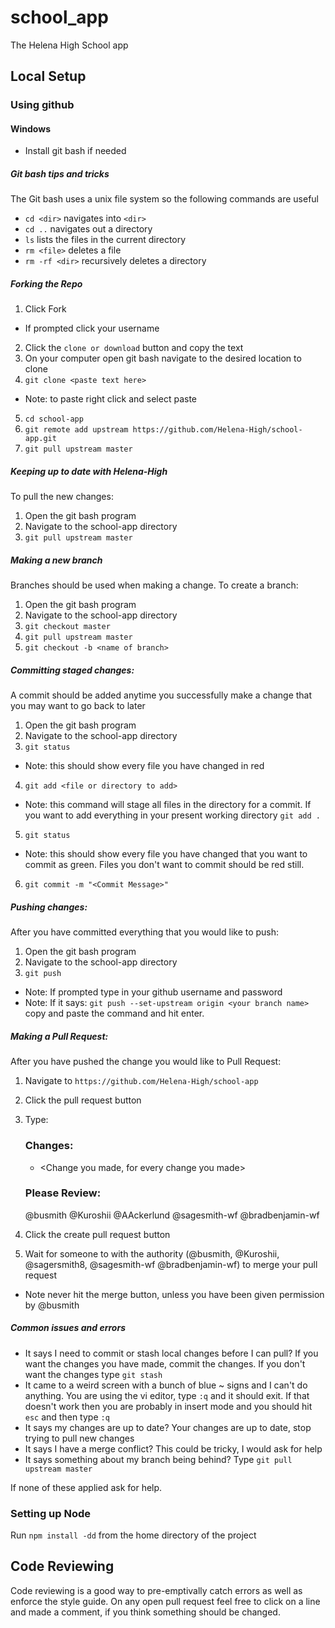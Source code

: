 # school_app
The Helena High School app

## Local Setup

### Using github

#### Windows
- Install git bash if needed

##### Git bash tips and tricks
The Git bash uses a unix file system so the following commands are useful
- `cd <dir>` navigates into `<dir>`
- `cd ..` navigates out a directory
- `ls` lists the files in the current directory
- `rm <file>` deletes a file
- `rm -rf <dir>` recursively deletes a directory

##### Forking the Repo

1. Click Fork
- If prompted click your username
2. Click the `clone or download` button and copy the text
3. On your computer open git bash navigate to the desired location to clone
4. `git clone <paste text here>`
- Note: to paste right click and select paste
5. `cd school-app`
6. `git remote add upstream https://github.com/Helena-High/school-app.git`
7. `git pull upstream master`

##### Keeping up to date with Helena-High

To pull the new changes: 
1. Open the git bash program
2. Navigate to the school-app directory
3. `git pull upstream master`

##### Making a new branch

Branches should be used when making a change. To create a branch:
1. Open the git bash program
2. Navigate to the school-app directory
3. `git checkout master`
4. `git pull upstream master`
5. `git checkout -b <name of branch>`

##### Committing staged changes:

A commit should be added anytime you successfully make a change that you may want to go back to later
1. Open the git bash program
2. Navigate to the school-app directory
3. `git status`
- Note: this should show every file you have changed in red
4. `git add <file or directory to add>`
- Note: this command will stage all files in the directory for a commit. If you want to add everything in your present working directory `git add .`
5. `git status`
- Note: this should show every file you have changed that you want to commit as green. Files you don't want to commit should be red still.
6. `git commit -m "<Commit Message>"`

##### Pushing changes:

After you have committed everything that you would like to push:
1. Open the git bash program
2. Navigate to the school-app directory
3. `git push`
- Note: If prompted type in your github username and password
- Note: If it says: `git push --set-upstream origin <your branch name>` copy and paste the command and hit enter.

##### Making a Pull Request:

After you have pushed the change you would like to Pull Request:

1. Navigate to `https://github.com/Helena-High/school-app`
2. Click the pull request button
3. Type:
    ### Changes:

    - <Change you made, for every change you made>

    ### Please Review:
    @busmith @Kuroshii @AAckerlund @sagesmith-wf @bradbenjamin-wf
4. Click the create pull request button
5. Wait for someone to with the authority (@busmith, @Kuroshii, @sagersmith8, @sagesmith-wf @bradbenjamin-wf) to merge your pull request
- Note never hit the merge button, unless you have been given permission by @busmith

##### Common issues and errors

- It says I need to commit or stash local changes before I can pull? If you want the changes you have made, commit the changes. If you don't want the changes type `git stash`
- It came to a weird screen with a bunch of blue ~ signs and I can't do anything. You are using the vi editor, type `:q` and it should exit. If that doesn't work then you are probably in insert mode and you should hit `esc` and then type `:q`
- It says my changes are up to date? Your changes are up to date, stop trying to pull new changes
- It says I have a merge conflict? This could be tricky, I would ask for help
- It says something about my branch being behind? Type `git pull upstream master`

If none of these applied ask for help.

### Setting up Node

Run `npm install -dd` from the home directory of the project

## Code Reviewing

Code reviewing is a good way to pre-emptivally catch errors as well as enforce the style guide. On any open pull request feel free to click on a line and made a comment, if you think something should be changed.